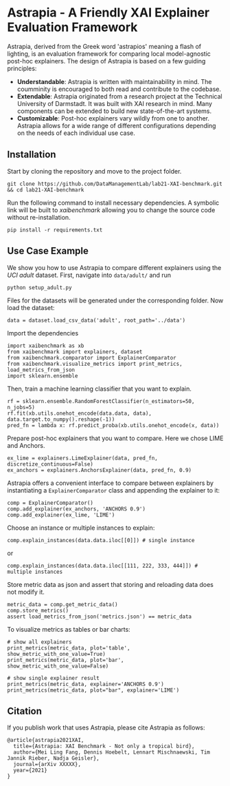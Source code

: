 # Astrapia - A Friendly XAI Explainer Evaluation Framework

Astrapia, derived from the Greek word 'astrapios' meaning a flash of lighting, is an evaluation framework for 
comparing local model-agnostic post-hoc explainers. The design of Astrapia is based on a few guiding principles:

* **Understandable**: Astrapia is written with maintainability in mind. The coumminity is encouraged to both read and contribute to the codebase.
* **Extendable**: Astrapia originated from a research project at the Technical University of Darmstadt. It was built with XAI research in mind. Many components can be extended to build new state-of-the-art systems. 
* **Customizable**: Post-hoc explainers vary wildly from one to another. Astrapia allows for a wide range of different configurations depending on the needs of each individual use case.


## Installation

Start by cloning the repository and move to the project folder.

    git clone https://github.com/DataManagementLab/lab21-XAI-benchmark.git && cd lab21-XAI-benchmark
    
Run the following command to install necessary dependencies. A symbolic link will be built to *xaibenchmark* allowing you to change the source code without re-installation.

    pip install -r requirements.txt

## Use Case Example

We show you how to use Astrapia to compare different explainers using the *UCI adult* dataset. First, navigate into `data/adult/` and run

    python setup_adult.py

Files for the datasets will be generated under the corresponding folder. Now load the dataset:

`data = dataset.load_csv_data('adult', root_path='../data')`

Import the dependencies

    import xaibenchmark as xb
    from xaibenchmark import explainers, dataset
    from xaibenchmark.comparator import ExplainerComparator
    from xaibenchmark.visualize_metrics import print_metrics, load_metrics_from_json
    import sklearn.ensemble

Then, train a machine learning classifier that you want to explain.

    rf = sklearn.ensemble.RandomForestClassifier(n_estimators=50, n_jobs=5)
    rf.fit(xb.utils.onehot_encode(data.data, data), data.target.to_numpy().reshape(-1))
    pred_fn = lambda x: rf.predict_proba(xb.utils.onehot_encode(x, data))

Prepare post-hoc explainers that you want to compare. Here we chose LIME and Anchors.

    ex_lime = explainers.LimeExplainer(data, pred_fn, discretize_continuous=False)
    ex_anchors = explainers.AnchorsExplainer(data, pred_fn, 0.9)

Astrapia offers a convenient interface to compare between explainers by instantiating a `ExplainerComparator` class and appending the explainer to it:

    comp = ExplainerComparator()
    comp.add_explainer(ex_anchors, 'ANCHORS 0.9')
    comp.add_explainer(ex_lime, 'LIME')

Choose an instance or multiple instances to explain:

    comp.explain_instances(data.data.iloc[[0]]) # single instance
or

    comp.explain_instances(data.data.iloc[[111, 222, 333, 444]]) # multiple instances

Store metric data as json and assert that storing and reloading data does not modify it.

    metric_data = comp.get_metric_data()
    comp.store_metrics()
    assert load_metrics_from_json('metrics.json') == metric_data

To visualize metrics as tables or bar charts:

    # show all explainers
    print_metrics(metric_data, plot='table', show_metric_with_one_value=True)
    print_metrics(metric_data, plot='bar', show_metric_with_one_value=False)

    # show single explainer result
    print_metrics(metric_data, explainer='ANCHORS 0.9')
    print_metrics(metric_data, plot="bar", explainer='LIME')


## Citation
If you publish work that uses Astrapia, please cite Astrapia as follows:

    @article{astrapia2021XAI,
      title={Astrapia: XAI Benchmark - Not only a tropical bird},
      author={Mei Ling Fang, Dennis Hoebelt, Lennart Mischnaewski, Tim Jannik Rieber, Nadja Geisler},
      journal={arXiv XXXXX},
      year={2021}
    }
